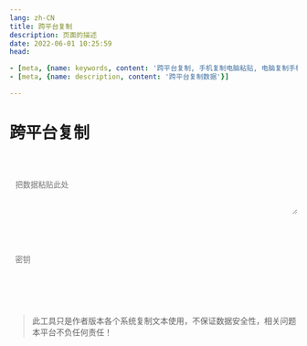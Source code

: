 ```yaml
---
lang: zh-CN   
title: 跨平台复制  
description: 页面的描述  
date: 2022-06-01 10:25:59  
head:

- [meta, {name: keywords, content: '跨平台复制, 手机复制电脑粘贴, 电脑复制手机粘贴'}]
- [meta, {name: description, content: '跨平台复制数据'}]

---
```


# 跨平台复制

<br>
<br>
<label style="display: flex;">
   <textarea class="transfer-textarea" placeholder="把数据粘贴此处" ref="value" v-model="value"></textarea>
</label>
<br>

<div class="file-main">
     <div class="file-box">
        <label for="fileName"></label>
        <input type="text" id="fileName" class="fileName" v-model="fileName" readonly @click="selectFile"/>
        <input type="file" class="uploadFile" ref="file" @change="fileChange" />
     </div>
     <M-Button style="cursor:pointer;" @click="selectFile" class="link" text="浏览" type="primary"></M-Button>
</div>
 
<br>
<label>
    <input type="password" v-model="key" class="transfer-input" placeholder="密钥"/>
</label>
<br><br><br>
<div>
    <M-Button @click="push()" class="transfer-push" :isLoading="pushBtnLoading" :text="present?`提交(${present}%)`:'提交'" type="primary"></M-Button>
    &nbsp;&nbsp; 
    <M-Button @click="pull()" class="transfer-pull" :isLoading="pullBtnLoading" text="获取" type="primary"></M-Button>
    &nbsp;&nbsp;
    <M-Button @click="reset()" text="重置"></M-Button>
</div>
<span class="copy" @click="copy()"></span>
<br>

> 此工具只是作者版本各个系统复制文本使用，不保证数据安全性，相关问题本平台不负任何责任！



<script>

import Clipboard from "clipboard";

export default {
  name: 'Transfer',
  data(){
    return {
        value: "",
        key: "",
        data: "",
        pushBtnLoading: false,
        pullBtnLoading: false,
        fileName: "未选择任何文件",
        uid: "",
        present: '',
        fileData: null
    };
  },
  methods: {
    selectFile(){
        this.$refs.file.click();
    },
    fileChange(){
        const file = this.$refs.file?.files[0];
        if(file){
            this.fileName = file.name;
            this.fileData = this.$refs.file?.files[0];
        }
    },
    push() {
        if(this.pushBtnLoading){
            $warning("请等待上传完毕！");
            return;
        }
        const file = this.fileData;
        if (!this.value && !file) {
            $warning("没有内容可提交！");
            return;
        }
        this.pushBtnLoading = true;
        let uid = '';
        new Promise((resolve) => {
            if(file) {
                this.fileName = file.name;
                const formData = new FormData();
                formData.append('file', file);
                this.present = '0';
                $api.transferUpload(formData,(present)=>{
                    this.present = present ? present: '0';
                }, (data) => {
                    uid = data;
                    resolve();
                }, (e) => {
                    resolve(e);
                });
             } else {
                 resolve();
             }
        }).then((then)=>{
            if(then && then.message === 'interrupt'){
               $warning("提交已取消！");
               return;
            }
            $api.transferPush(this.value, uid, this.key, () => {
               this.present = '';
               this.pushBtnLoading = false;
               $success("提交成功！");
            },() => {
                this.pushBtnLoading = false;
            });
        });
    },
    async pull() {
       this.pullBtnLoading = true;
       await $api.transferPull(this.key, (data) => {
           setTimeout(() => {
               if(!data || data === "None"||!(data.value || data.uid)) {
                   $warning("暂无数据可复制！");
                   this.pullBtnLoading = false;
                   return;
               }
               if(data.value){
                   this.data = data.value;
                   $('.copy').click();
               }
               if(data.uid){
                   this.uid = data.uid;
                   $api.transferDownload(data.uid,()=>{
                                  
                   });   
               }
               this.pullBtnLoading = false;
           }, 200);
       }, () => {
           this.pullBtnLoading = false; 
       });
    },
    copy(){
        let clipboard = new Clipboard('.copy', {
          text:  () => {
            return this.data;
          },
        });
        clipboard.on('success', function () {
          $success("复制成功！");
          clipboard.destroy();
        });
        clipboard.on('error', function () {
          $warning("不支持复制哦！");
          clipboard.destroy();
        });
    },
    reset(){
        if(this.pushBtnLoading){
           if(!window.confirm('有任务正在上传，确定取消！')) {
              return;
           } else {
              $api.interruptHttpRequesting(["transfer/upload", "transfer/push"]);
           }
        }
        this.value = '';
        this.key = '';
        this.data = '';
        this.fileName = '未选择任何文件';
        this.fileData = null;
        this.$refs.file.value = '';
        
        this.present = '';
        this.pushBtnLoading = false;
        this.pullBtnLoading = false;
    }
  },
  mounted() {
        this.$refs.value.focus();
        const oDragWrap = document.getElementsByClassName("file-box")[0];
        oDragWrap.addEventListener("dragenter", function(e) {
            e.preventDefault();
        }, false);
        oDragWrap.addEventListener("dragleave", function(e) {
        }, false);
        oDragWrap.addEventListener("dragover",function(e) {
            e.preventDefault();
        }, false);
        oDragWrap.addEventListener("drop", (e)=> {
            e.preventDefault();
            const files = e.dataTransfer.files;
            if (files.length === 0) {
                return;
            }
            let file = files[0];
            this.fileName = file.name;
            this.fileData = file;
        }, false);
  },
}
</script>

<style scoped>

.transfer-input{
    transition: background-color var(--t-color), border-color var(--t-color);
    border-radius: 5px;
    height: 28px;
    color: var(--c-text);
    border: 1px solid var(--c-border);
    outline: none;
    background-color: var(--c-bg);
    padding-left : 0.75em;
}
.transfer-textarea{
    /*overflow: hidden;*/
    overflow-wrap: break-word; 
    max-height: 400px;
    min-height: 72px;
    resize: vertical;
    width: 100%;
    max-width: 100%;
    border-radius: 5px;
    outline: none;
    background-color: var(--c-bg);
    transition: background-color var(--t-color),border-color var(--t-color);
    color: var(--c-text);
    padding: 0.75em;
    border: 1px solid var(--c-border);
}



.file-main{
    height:32px;
}
.file-box{
    position:relative;
    float:left;
}
.file-main input.uploadFile {
    display: none;
}
.file-main input.fileName{
    transition: background-color var(--t-color), border-color var(--t-color);
    outline: none;
    padding: 5px 5px 5px 0.75em;
    line-height:20px;
    border: 1px solid var(--c-border);
    margin-right: 10px;
    border-radius: 5px;
    background-color: var(--c-bg);
    color: var(--c-text);
    cursor: pointer;
}

</style>

<AdsbyGoogle slot="7889564278" layout="in-article"></AdsbyGoogle>

<Comment></Comment>
